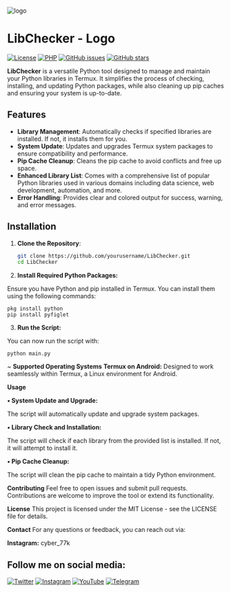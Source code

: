 ![logo](https://raw.githubusercontent.com/0-d3y/LibChecker/main/logo.logo)

# LibChecker - Logo

[![License](https://img.shields.io/badge/license-MIT-blue.svg)](https://opensource.org/licenses/MIT)
[![PHP](https://img.shields.io/badge/php-7.4%2B-blue.svg)](https://www.php.net/downloads)
[![GitHub issues](https://img.shields.io/github/issues/0-d3y/LibChecker)](https://github.com/0-d3y/LibChecker/issues)
[![GitHub stars](https://img.shields.io/github/stars/0-d3y/LibChecker)](https://github.com/0-d3y/LibChecker/stargazers)


**LibChecker** is a versatile Python tool designed to manage and maintain your Python libraries in Termux. It simplifies the process of checking, installing, and updating Python packages, while also cleaning up pip caches and ensuring your system is up-to-date.

## Features

- **Library Management**: Automatically checks if specified libraries are installed. If not, it installs them for you.
- **System Update**: Updates and upgrades Termux system packages to ensure compatibility and performance.
- **Pip Cache Cleanup**: Cleans the pip cache to avoid conflicts and free up space.
- **Enhanced Library List**: Comes with a comprehensive list of popular Python libraries used in various domains including data science, web development, automation, and more.
- **Error Handling**: Provides clear and colored output for success, warning, and error messages.

## Installation

1. **Clone the Repository**:

   ```sh
   git clone https://github.com/yourusername/LibChecker.git
   cd LibChecker
   ```
   
2. **Install Required Python Packages:**

Ensure you have Python and pip installed in Termux. You can install them using the following commands:

```
pkg install python
pip install pyfiglet
```

3. **Run the Script:**

You can now run the script with:
```
python main.py

```

~ **Supported Operating Systems**
**Termux on Android:** Designed to work seamlessly within Termux, a Linux environment for Android.

**Usage**

**• System Update and Upgrade:**

The script will automatically update and upgrade system packages.

**• Library Check and Installation:**

The script will check if each library from the provided list is installed. If not, it will attempt to install it.

**• Pip Cache Cleanup:**

The script will clean the pip cache to maintain a tidy Python environment.

**Contributing**
Feel free to open issues and submit pull requests. Contributions are welcome to improve the tool or extend its functionality.

**License**
This project is licensed under the MIT License - see the LICENSE file for details.

**Contact**
For any questions or feedback, you can reach out via:

**Instagram:** cyber_77k

## Follow me on social media:

[![Twitter](https://img.shields.io/badge/Twitter-1DA1F2?style=for-the-badge&logo=twitter&logoColor=white)](https://twitter.com/Linux_ye)
[![Instagram](https://img.shields.io/badge/Instagram-E4405F?style=for-the-badge&logo=instagram&logoColor=white)](https://www.instagram.com/cyber_77k)
[![YouTube](https://img.shields.io/badge/YouTube-FF0000?style=for-the-badge&logo=youtube&logoColor=white)](https://www.youtube.com/@0.d3y)
[![Telegram](https://img.shields.io/badge/Telegram-2CA5E0?style=for-the-badge&logo=telegram&logoColor=white)](https://t.me/i_0d3y)
